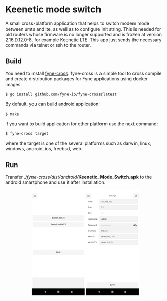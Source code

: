 # Keenetic mode switch

A small cross-platform application that helps to switch modem mode between umts and lte, 
as well as to configure init string. This is needed for old routers whose firmware is no longer supported and is 
frozen at version 2.16.D.12.0-8, for example Keenetic LTE. This app just sends the necessary commands via telnet or ssh 
to the router.

## Build
You need to install [fyne-cross](https://github.com/fyne-io/fyne-cross). fyne-cross is a simple tool to cross compile and create 
distribution packages for Fyne applications using docker images.
```bash
$ go install github.com/fyne-io/fyne-cross@latest
```
By default, you can build android application:
```bash
$ make 
```
if you want to build application for other platform use the next command:
```bash
$ fyne-cross target
```
where the target is one of the several platforms such as darwin, linux, windows, android, ios, freebsd, web.
## Run
Transfer _./fyne-cross/dist/android/_**Keenetic_Mode_Switch.apk** to the android smartphone and use it after installation.

<p align="center">
<img width="33%" src="assets/app_screenshot_1.png" alt="main window">
<img width="33%" src="assets/app_screenshot_2.png" alt="settings window">
</p>